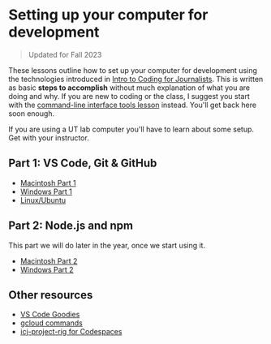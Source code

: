 # Setting up your computer for development

> Updated for Fall 2023

These lessons outline how to set up your computer for development using the technologies introduced in [Intro to Coding for Journalists](https://github.com/utdata/icj-class). This is written as basic **steps to accomplish** without much explanation of what you are doing and why. If you are new to coding or the class, I suggest you start with the [command-line interface tools lesson](https://github.com/utdata/icj-cli-tools) instead. You'll get back here soon enough.

If you are using a UT lab computer you'll have to learn about some setup. Get with your instructor.

## Part 1: VS Code, Git & GitHub

- [Macintosh Part 1](macintosh-01.md)
- [Windows Part 1](windows-01.md)
- [Linux/Ubuntu](https://giphy.com/gifs/lol-laughing-muttley-3oEjHAUOqG3lSS0f1C)

## Part 2: Node.js and npm

This part we will do later in the year, once we start using it.

- [Macintosh Part 2](macintosh-02.md)
- [Windows Part 2](windows-02.md)

## Other resources

- [VS Code Goodies](vscode-goodies.md)
- [gcloud commands](gcloud.md)
- [icj-project-rig for Codespaces](codespaces.md)
